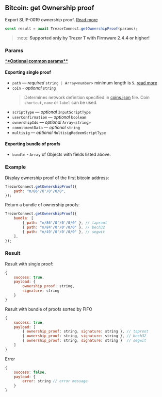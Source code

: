 ## Bitcoin: get Ownership proof

Export SLIP-0019 ownership proof. [Read more](https://github.com/satoshilabs/slips/blob/master/slip-0019.md#proof-usage)

```javascript
const result = await TrezorConnect.getOwnershipProof(params);
```

> :note: **Supported only by Trezor T with Firmware 2.4.4 or higher!**

### Params

[\***\*Optional common params\*\***](commonParams.md)

#### Exporting single proof

-   `path` — _required_ `string | Array<number>` minimum length is `5`. [read more](path.md)
-   `coin` - _optional_ `string`
    > Determines network definition specified in [coins.json](../../../connect-common/files/coins.json) file.
    > Coin `shortcut`, `name` or `label` can be used.
-   `scriptType` — _optional_ `InputScriptType`
-   `userConfirmation` — _optional_ `boolean`
-   `ownershipIds` — _optional_ `Array<string>`
-   `commitmentData` — _optional_ `string`
-   `multisig` — _optional_ `MultisigRedeemScriptType`

#### Exporting bundle of proofs

-   `bundle` - `Array` of Objects with fields listed above.

### Example

Display ownership proof of the first bitcoin address:

```javascript
TrezorConnect.getOwnershipProof({
    path: "m/86'/0'/0'/0/0",
});
```

Return a bundle of ownership proofs:

```javascript
TrezorConnect.getOwnershipProof({
    bundle: [
        { path: "m/86'/0'/0'/0/0" }, // taproot
        { path: "m/84'/0'/0'/0/0" }, // bech32
        { path: "m/49'/0'/0'/0/0" }, // segwit
    ],
});
```

### Result

Result with single proof:

```javascript
{
    success: true,
    payload: {
        ownership_proof: string,
        signature: string
    }
}
```

Result with bundle of proofs sorted by FIFO

```javascript
{
    success: true,
    payload: [
        { ownership_proof: string, signature: string }, // taproot
        { ownership_proof: string, signature: string }, // bech32
        { ownership_proof: string, signature: string }  // segwit
    ]
}
```

Error

```javascript
{
    success: false,
    payload: {
        error: string // error message
    }
}
```
